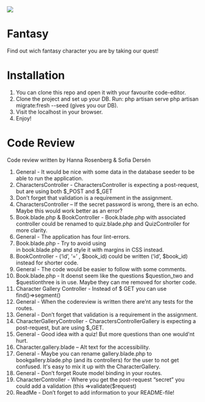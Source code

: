 <img src="https://media.giphy.com/media/dUtFT6wgHhnvtADh0h/giphy.gif">

# Fantasy

Find out wich fantasy character you are by taking our quest!

# Installation

1. You can clone this repo and open it with your favourite code-editor.
2. Clone the project and set up your DB. Run: php artisan serve php artisan migrate:fresh --seed (gives you our DB).
3. Visit the localhost in your browser.
4. Enjoy!

# Code Review

Code review written by Hanna Rosenberg & Sofia Dersén

1. General - It would be nice with some data in the database seeder to be able to run the application.
2. CharactersController - CharactersController is expecting a post-request, but are using both $\_POST and $\_GET
3. Don’t forget that validation is a requirement in the assignment.
4. CharactersController – If the secret password is wrong, there is an echo. Maybe this would work better as an error?
5. Book.blade.php & BookController - Book.blade.php with associated controller could be renamed to quiz.blade.php and QuizController for more clarity.
6. General - The application has four lint-errors.
7. Book.blade.php - Try to avoid using <br> in book.blade.php and style it with margins in CSS instead.
8. BookController - (‘id’, ‘=’ , $book_id) could be written (‘id’, $book_id) instead for shorter code.
9. General - The code would be easier to follow with some comments.
10. Book.blade.php - It doenst seem like the questions $question_two and $questionthree is in use. Maybe they can me removed for shorter code.
11. Character Gallery Controller - Instead of $ GET you can use find()=>segment()
12. General - When the codereview is written there are’nt any tests for the routes.
13. General - Don’t forget that validation is a requirement in the assignment.
14. CharacterGalleryController - CharactersControllerGallery is expecting a post-request, but are using $\_GET.
15. General - Good idea with a quiz! But more questions than one would'nt hurt.
16. Character.gallery.blade – Alt text for the accessibility.
17. General - Maybe you can rename gallery.blade.php to bookgallery.blade.php (and its controllers) for the user to not get confused. It's easy to mix it up with the CharacterGallery.
18. General - Don’t forget Route model binding in your routes.
19. CharacterController - Where you get the post-request “secret” you could add a validation (this =>validate($request)
20. ReadMe - Don’t forget to add information to your README-file!
